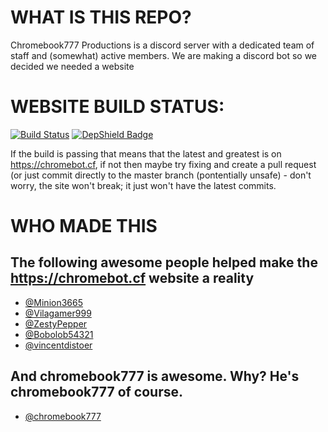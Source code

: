 # WHAT IS THIS REPO?
Chromebook777 Productions is a discord server with a dedicated team of staff and (somewhat) active members. We are making a discord bot so we decided we needed a website

# WEBSITE BUILD STATUS:
[![Build Status](https://travis-ci.com/chromebot-websites/beta.chromebot.cf.svg?branch=master)](https://travis-ci.com/chromebot-websites/beta.chromebot.cf) [![DepShield Badge](https://depshield.sonatype.org/badges/chromebot-websites/beta.chromebot.cf/depshield.svg)](https://depshield.github.io)

If the build is passing that means that the latest and greatest is on https://chromebot.cf, if not then maybe try fixing and create a pull request (or just commit directly to the master branch (pontentially unsafe) - don't worry, the site won't break; it just won't have the latest commits.

# WHO MADE THIS
## The following awesome people helped make the https://chromebot.cf website a reality
- [@Minion3665](https://github.com/Minion3665)
- [@Vilagamer999](https://github.com/Vilagamer999)
- [@ZestyPepper](https://github.com/ZestyPepper)
- [@Bobolob54321](https://github.com/Bobolob54321)
- [@vincentdistoer](https://github.com/vincentdistoer)

## And chromebook777 is awesome. Why? He's chromebook777 of course.
- [@chromebook777](https://github.com/Chromebook777)
